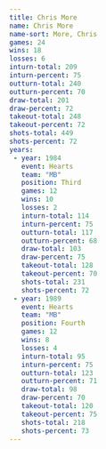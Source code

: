 ```yaml
---
title: Chris More
name: Chris More
name-sort: More, Chris
games: 24
wins: 18
losses: 6
inturn-total: 209
inturn-percent: 75
outturn-total: 240
outturn-percent: 70
draw-total: 201
draw-percent: 72
takeout-total: 248
takeout-percent: 72
shots-total: 449
shots-percent: 72
years:
 - year: 1984
   event: Hearts
   team: "MB"
   position: Third
   games: 12
   wins: 10
   losses: 2
   inturn-total: 114
   inturn-percent: 75
   outturn-total: 117
   outturn-percent: 68
   draw-total: 103
   draw-percent: 75
   takeout-total: 128
   takeout-percent: 70
   shots-total: 231
   shots-percent: 72
 - year: 1989
   event: Hearts
   team: "MB"
   position: Fourth
   games: 12
   wins: 8
   losses: 4
   inturn-total: 95
   inturn-percent: 75
   outturn-total: 123
   outturn-percent: 71
   draw-total: 98
   draw-percent: 70
   takeout-total: 120
   takeout-percent: 75
   shots-total: 218
   shots-percent: 73
---
```

